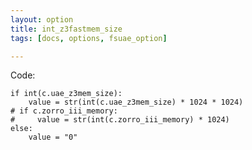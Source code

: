 ```yaml
---
layout: option
title: int_z3fastmem_size
tags: [docs, options, fsuae_option]

---
```


Code:

    if int(c.uae_z3mem_size):
        value = str(int(c.uae_z3mem_size) * 1024 * 1024)
    # if c.zorro_iii_memory:
    #     value = str(int(c.zorro_iii_memory) * 1024)
    else:
        value = "0"
